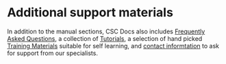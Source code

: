 # Additional support materials

In addition to the manual sections, CSC Docs also includes [Frequently Asked Questions](faq/index.md),
a collection of [Tutorials](tutorials/index.md), a selection of hand picked
[Training Materials](training-material.md) suitable for self learning, and
[contact informtation](contact.md) to ask for support from our specialists.
